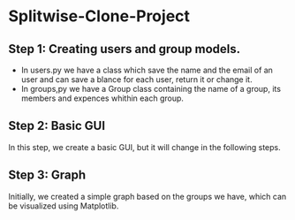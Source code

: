 # Splitwise-Clone-Project
## Step 1: Creating users and group models.
- In users.py we have a class which save the name and the email of an user and can save a blance for each user, return it or change it.
- In groups,py we have a Group class containing the name of a group, its members and expences whithin each group.

## Step 2: Basic GUI
In this step, we create a basic GUI, but it will change in the following steps.

## Step 3: Graph
Initially, we created a simple graph based on the groups we have, which can be visualized using Matplotlib.
